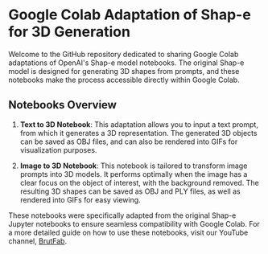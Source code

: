 # Google Colab Adaptation of Shap-e for 3D Generation

Welcome to the GitHub repository dedicated to sharing Google Colab adaptations of OpenAI's Shap-e model notebooks. The original Shap-e model is designed for generating 3D shapes from prompts, and these notebooks make the process accessible directly within Google Colab. 

## Notebooks Overview

1. **Text to 3D Notebook**: This adaptation allows you to input a text prompt, from which it generates a 3D representation. The generated 3D objects can be saved as OBJ files, and can also be rendered into GIFs for visualization purposes.

2. **Image to 3D Notebook**: This notebook is tailored to transform image prompts into 3D models. It performs optimally when the image has a clear focus on the object of interest, with the background removed. The resulting 3D shapes can be saved as OBJ and PLY files, as well as rendered into GIFs for easy viewing.

These notebooks were specifically adapted from the original Shap-e Jupyter notebooks to ensure seamless compatibility with Google Colab. For a more detailed guide on how to use these notebooks, visit our YouTube channel, [BrutFab](https://www.youtube.com/@BrutFab).
